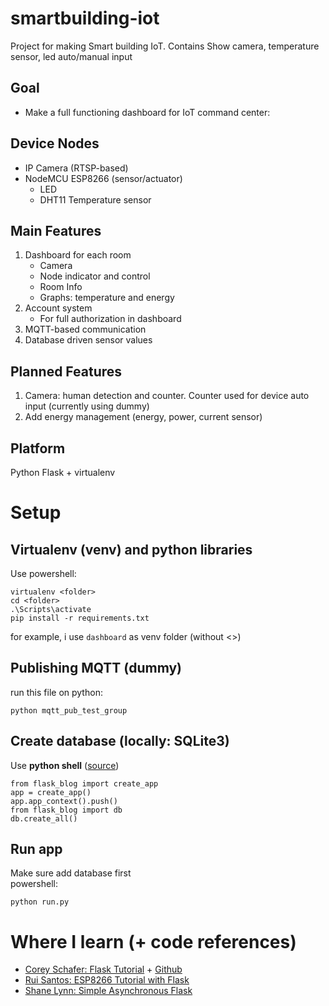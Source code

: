 # smartbuilding-iot
Project for making Smart building IoT. Contains Show camera, temperature sensor, led auto/manual input

## Goal
- Make a full functioning dashboard for IoT command center:

## Device Nodes
- IP Camera (RTSP-based)
- NodeMCU ESP8266 (sensor/actuator)
  - LED
  - DHT11 Temperature sensor

## Main Features
1. Dashboard for each room
   - Camera
   - Node indicator and control
   - Room Info
   - Graphs: temperature and energy
2. Account system
   - For full authorization in dashboard
3. MQTT-based communication
4. Database driven sensor values

## Planned Features
1. Camera: human detection and counter. Counter used for device auto input (currently using dummy)
2. Add energy management (energy, power, current sensor)
## Platform
Python Flask + virtualenv
# Setup 
## Virtualenv (venv) and python libraries
Use powershell:
```
virtualenv <folder>
cd <folder>
.\Scripts\activate
pip install -r requirements.txt
```
for example, i use `dashboard` as venv folder (without <>)
## Publishing MQTT (dummy)
run this file on python:
```
python mqtt_pub_test_group
```

## Create database (locally: SQLite3)
Use **python shell** ([source](https://github.com/CoreyMSchafer/code_snippets/issues/75))

```
from flask_blog import create_app
app = create_app()
app.app_context().push()
from flask_blog import db
db.create_all()
```
## Run app
Make sure add database first    
powershell:
```
python run.py
```
# Where I learn (+ code references)
- [Corey Schafer: Flask Tutorial](https://www.youtube.com/watch?v=QnDWIZuWYW0&list=PL-osiE80TeTs4UjLw5MM6OjgkjFeUxCYH&index=2) + [Github](https://github.com/CoreyMSchafer/code_snippets/tree/master/Python/Flask_Blog)
- [Rui Santos: ESP8266 Tutorial with Flask](https://randomnerdtutorials.com/esp8266-publishing-dht22-readings-with-mqtt-to-raspberry-pi/#more-31752)
- [Shane Lynn: Simple Asynchronous Flask](https://www.shanelynn.ie/asynchronous-updates-to-a-webpage-with-flask-and-socket-io/)
